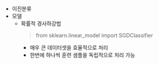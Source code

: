 - 이진분류
- 모델
  - 확률적 경사하강법
    > from sklearn.linear_model import SGDClassifier
    - 매우 큰 데이터셋을 효율적으로 처리
    - 한번에 하나씩 훈련 샘플을 독립적으로 처리 가능
